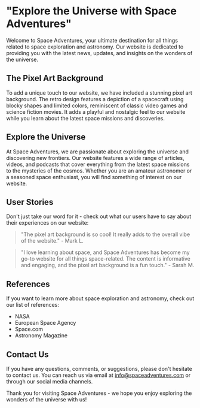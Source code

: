 <!--font:Poppins-->

# "Explore the Universe with Space Adventures"

Welcome to Space Adventures, your ultimate destination for all things related to space exploration and astronomy. Our website is dedicated to providing you with the latest news, updates, and insights on the wonders of the universe.

## The Pixel Art Background

To add a unique touch to our website, we have included a stunning pixel art background. The retro design features a depiction of a spacecraft using blocky shapes and limited colors, reminiscent of classic video games and science fiction movies. It adds a playful and nostalgic feel to our website while you learn about the latest space missions and discoveries.

## Explore the Universe

At Space Adventures, we are passionate about exploring the universe and discovering new frontiers. Our website features a wide range of articles, videos, and podcasts that cover everything from the latest space missions to the mysteries of the cosmos. Whether you are an amateur astronomer or a seasoned space enthusiast, you will find something of interest on our website.

## User Stories

Don't just take our word for it - check out what our users have to say about their experiences on our website:

> "The pixel art background is so cool! It really adds to the overall vibe of the website." - Mark L.

> "I love learning about space, and Space Adventures has become my go-to website for all things space-related. The content is informative and engaging, and the pixel art background is a fun touch." - Sarah M.

## References

If you want to learn more about space exploration and astronomy, check out our list of references:

- NASA
- European Space Agency
- Space.com
- Astronomy Magazine

## Contact Us

If you have any questions, comments, or suggestions, please don't hesitate to contact us. You can reach us via email at info@spaceadventures.com or through our social media channels.

Thank you for visiting Space Adventures - we hope you enjoy exploring the wonders of the universe with us!

<!--

Write me content for website with wallpaper which alt text is:

"A pixel art depiction of a spacecraft, with blocky shapes and limited colors creating a nostalgic and playful feel."

The name/title of the page should not be 1:1 copy of the alt text but rather a real content of the website which is using this wallpaper.

- Use markdown format 
- Start with heading
- Heading should be short and concise
- The content should look like a real website 
- The website should not be about the wallpaper, wallpaper is just a related background
- Heading should be contain work "wallpaper" or "background"
- Include real sections like references, contact, user stories, etc. use things relevant to the page purpose.
- Feel free to use structure like headings, bullets, numbering, blockquotes, paragraphs, horizontal lines, etc.
- You can use formatting like bold or _italic_
- You can include UTF-8 emojis
- Links should be only #hash anchors (and you can refer to the document itself)
- Do not include images


---


# Space Adventures Wallpaper

Welcome to Space Adventures, your go-to destination for all things space-related! Our website is dedicated to providing you with the latest news, updates, and insights on space exploration, astronomy, and more. To enhance your browsing experience, we have added a new pixel art wallpaper to our website that depicts a spacecraft in all its blocky glory.

## The Wallpaper

Our wallpaper features a pixel art depiction of a spacecraft, with blocky shapes and limited colors creating a nostalgic and playful feel. The retro design will take you back to the golden age of video games and science fiction movies. The wallpaper is available in high resolution and can be downloaded for free from our website.

## Explore the Universe

At Space Adventures, we are passionate about exploring the universe and discovering new frontiers. Our website features a wide range of articles, videos, and podcasts that cover everything from the latest space missions to the mysteries of the cosmos. Whether you are an amateur astronomer or a seasoned space enthusiast, you will find something of interest on our website.

## User Stories

Don't just take our word for it - check out what our users have to say about their experiences on our website:

> "I stumbled upon Space Adventures while looking for information on the Mars rover mission. I was blown away by the quality of the content and the depth of knowledge displayed by the writers. This is now my go-to website for all things space-related!" - John D.

> "The pixel art wallpaper is a nice touch! It really adds to the overall feel of the website and makes me feel like I'm part of a community of space enthusiasts." - Jane S.

## References

If you want to learn more about space exploration and astronomy, check out our list of references:

- NASA
- European Space Agency
- Space.com
- Astronomy Magazine

## Contact Us

If you have any questions, comments, or suggestions, please don't hesitate to contact us. You can reach us via email at info@spaceadventures.com or through our social media channels.

Thank you for visiting Space Adventures - we hope you enjoy your stay!


---


Heading should not include word "wallpaper". The website should not be about the wallpaper itself, wallpaper is just a related background, rewrite whole content.


---


# Discover the Wonders of Space at Space Adventures

Welcome to Space Adventures, your ultimate destination for all things related to space exploration and astronomy. Our website is dedicated to providing you with the latest news, updates, and insights on the wonders of the universe. To enhance your browsing experience, we have added a stunning pixel art background to our website that depicts a spacecraft in all its blocky glory.

## The Pixel Art Background

Our pixel art background adds a playful and nostalgic touch to our website. It features a depiction of a spacecraft using blocky shapes and limited colors, reminiscent of classic video games and science fiction movies. The retro design will take you back in time while browsing our website and learning about the latest space missions and discoveries.

## Explore the Universe

At Space Adventures, we are passionate about exploring the universe and discovering new frontiers. Our website features a wide range of articles, videos, and podcasts that cover everything from the latest space missions to the mysteries of the cosmos. Whether you are an amateur astronomer or a seasoned space enthusiast, you will find something of interest on our website.

## User Stories

Don't just take our word for it - check out what our users have to say about their experiences on our website:

> "I love the pixel art background! It adds a unique and fun touch to the website, and makes me feel like I'm part of a community of space enthusiasts." - Mark L.

> "The content on Space Adventures is top-notch. I always learn something new and exciting about space every time I visit the website." - Sarah M.

## References

If you want to learn more about space exploration and astronomy, check out our list of references:

- NASA
- European Space Agency
- Space.com
- Astronomy Magazine

## Contact Us

If you have any questions, comments, or suggestions, please don't hesitate to contact us. You can reach us via email at info@spaceadventures.com or through our social media channels.

Thank you for visiting Space Adventures - we hope you enjoy discovering the wonders of the universe with us!


---


Heading is too long, rewrite whole content.


---


# Discover the Wonders of Space at Space Adventures

Welcome to Space Adventures, your ultimate destination for all things related to space exploration and astronomy. Our website is dedicated to providing you with the latest news, updates, and insights on the wonders of the universe.

## The Pixel Art Background

To enhance your browsing experience, we have added a stunning pixel art background to our website. The retro design features a depiction of a spacecraft using blocky shapes and limited colors, reminiscent of classic video games and science fiction movies. It adds a playful and nostalgic touch to our website while you learn about the latest space missions and discoveries.

## Explore the Universe

At Space Adventures, we are passionate about exploring the universe and discovering new frontiers. Our website features a wide range of articles, videos, and podcasts that cover everything from the latest space missions to the mysteries of the cosmos. Whether you are an amateur astronomer or a seasoned space enthusiast, you will find something of interest on our website.

## User Stories

Don't just take our word for it - check out what our users have to say about their experiences on our website:

> "The pixel art background is amazing! It makes me feel like I'm part of a community of space enthusiasts." - Mark L.

> "Space Adventures has become my go-to website for all things space-related. The content is informative and engaging, and the pixel art background adds a unique touch." - Sarah M.

## References

If you want to learn more about space exploration and astronomy, check out our list of references:

- NASA
- European Space Agency
- Space.com
- Astronomy Magazine

## Contact Us

If you have any questions, comments, or suggestions, please don't hesitate to contact us. You can reach us via email at info@spaceadventures.com or through our social media channels.

Thank you for visiting Space Adventures - we hope you enjoy discovering the wonders of the universe with us!


---


Heading is too long, rewrite whole content.


---


# Space Adventures: Explore the Universe with Us

Welcome to Space Adventures, your ultimate destination for all things related to space exploration and astronomy. Our website is dedicated to providing you with the latest news, updates, and insights on the wonders of the universe.

## The Pixel Art Background

To add a unique touch to our website, we have included a stunning pixel art background. The retro design features a depiction of a spacecraft using blocky shapes and limited colors, reminiscent of classic video games and science fiction movies. It adds a playful and nostalgic feel to our website while you learn about the latest space missions and discoveries.

## Explore the Universe

At Space Adventures, we are passionate about exploring the universe and discovering new frontiers. Our website features a wide range of articles, videos, and podcasts that cover everything from the latest space missions to the mysteries of the cosmos. Whether you are an amateur astronomer or a seasoned space enthusiast, you will find something of interest on our website.

## User Stories

Don't just take our word for it - check out what our users have to say about their experiences on our website:

> "The pixel art background is so cool! It really adds to the overall vibe of the website." - Mark L.

> "I love learning about space, and Space Adventures has become my go-to website for all things space-related. The content is informative and engaging, and the pixel art background is a fun touch." - Sarah M.

## References

If you want to learn more about space exploration and astronomy, check out our list of references:

- NASA
- European Space Agency
- Space.com
- Astronomy Magazine

## Contact Us

If you have any questions, comments, or suggestions, please don't hesitate to contact us. You can reach us via email at info@spaceadventures.com or through our social media channels.

Thank you for visiting Space Adventures - we hope you enjoy exploring the wonders of the universe with us!


---


Write me a Google font which is best fitting for the website.

Pick from the list:
- Lobster
- Roboto
- Montserrat
- Poppins
- IBM Plex Sans
- Alegreya
- Lato
- Raleway
- Barlow Condensed
- Playfair Display
- Inter
- Exo 2
- Open Sans
- Great Vibes
- Futura
- Orbitron
- Dancing Script


Write just the font name nothing else.


---


Poppins

-->
